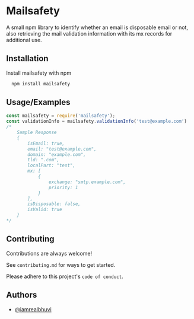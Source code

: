 
# Mailsafety

A small npm library to identify whether an email is disposable email or not, also retrieving the mail validation information with its mx records for additional use.




## Installation

Install mailsafety with npm

```bash
  npm install mailsafety
```
    
## Usage/Examples

```javascript
const mailsafety = require('mailsafety');
const validationInfo = mailsafety.validationInfo('test@example.com')
/*
    Sample Response
    {
        isEmail: true,
        email: "test@example.com",
        domain: "example.com",
        tld: ".com",
        localPart: "test",
        mx: [
            {
                exchange: "smtp.example.com",
                priority: 1
            }
        ],
        isDisposable: false,
        isValid: true
    }
*/
```


## Contributing

Contributions are always welcome!

See `contributing.md` for ways to get started.

Please adhere to this project's `code of conduct`.


## Authors

- [@iamrealbhuvi](https://www.github.com/captcha781)

